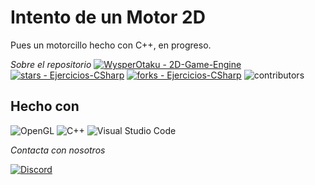 # Intento de un Motor 2D
Pues un motorcillo hecho con C++, en progreso.

_Sobre el repositorio_
[![WysperOtaku - 2D-Game-Engine](https://img.shields.io/static/v1?label=WysperOtaku&message=2D-Game-Engine&color=green&logo=github)](https://github.com/WysperOtaku/Intento-de-un-2D-Game-Engine)
[![stars - Ejercicios-CSharp](https://img.shields.io/github/stars/WysperOtaku/Intento-de-un-2D-Game-Engine?style=social)](https://github.com/WysperOtaku/Intento-de-un-2D-Game-Engine)
[![forks - Ejercicios-CSharp](https://img.shields.io/github/forks/WysperOtaku/Intento-de-un-2D-Game-Engine?style=social)](https://github.com/WysperOtaku/Intento-de-un-2D-Game-Engine)
![contributors](https://img.shields.io/github/contributors/WysperOtaku/Intento-de-un-2D-Game-Engine)

## Hecho con

![OpenGL](https://img.shields.io/badge/OpenGL-%23FFFFFF.svg?style=for-the-badge&logo=opengl)
![C++](https://img.shields.io/badge/c++-%2300599C.svg?style=for-the-badge&logo=c%2B%2B&logoColor=white)
![Visual Studio Code](https://img.shields.io/badge/Visual%20Studio%20Code-0078d7.svg?style=for-the-badge&logo=visual-studio-code&logoColor=white)

_Contacta con nosotros_

[![Discord](https://img.shields.io/badge/Discord-%235865F2.svg?style=for-the-badge&logo=discord&logoColor=white)](https://discordapp.com/users/308555971377233921)
